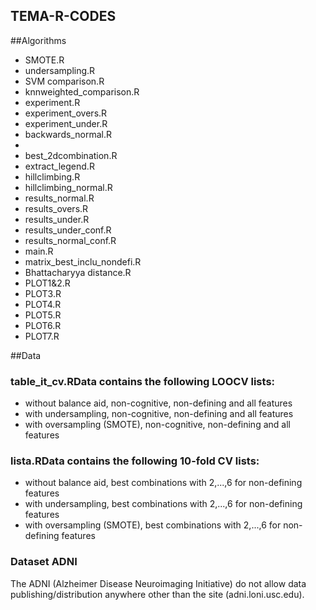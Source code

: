 ## TEMA-R-CODES

##Algorithms

 - SMOTE.R
 - undersampling.R
 - SVM comparison.R
 - knnweighted_comparison.R
 - experiment.R
 - experiment_overs.R
 - experiment_under.R
 - backwards_normal.R
 - 
 - best_2dcombination.R
 - extract_legend.R
 - hillclimbing.R
 - hillclimbing_normal.R
 - results_normal.R
 - results_overs.R
 - results_under.R
 - results_under_conf.R
 - results_normal_conf.R
 - main.R
 - matrix_best_inclu_nondefi.R 
 - Bhattacharyya distance.R
 - PLOT1&2.R
 - PLOT3.R
 - PLOT4.R
 - PLOT5.R
 - PLOT6.R
 - PLOT7.R
 
##Data

###  table_it_cv.RData contains the following LOOCV lists:
  - without balance aid, non-cognitive, non-defining and all features
  - with undersampling, non-cognitive, non-defining and all features
  - with oversampling (SMOTE), non-cognitive, non-defining and all features
  
### lista.RData contains the following 10-fold CV lists:
  - without balance aid, best combinations with 2,...,6 for non-defining features
  - with undersampling, best combinations with 2,...,6 for non-defining features
  - with oversampling (SMOTE), best combinations with 2,...,6 for non-defining features

### Dataset ADNI
  The ADNI (Alzheimer Disease Neuroimaging Initiative) do not allow data publishing/distribution anywhere other than the site (adni.loni.usc.edu). 
  
  
